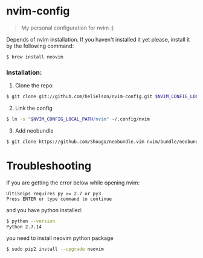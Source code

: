 # nvim-config

> My personal configuration for nvim :)

Depends of nvim installation. If you haven't installed it yet please, install it by the following command:
```sh
$ brew install neovim
```

### Installation:
1. Clone the repo:
```sh
$ git clone git://github.com/helielson/nvim-config.git $NVIM_CONFIG_LOCAL_PATH
```

2. Link the config
```sh
$ ln -s "$NVIM_CONFIG_LOCAL_PATH/nvim" ~/.config/nvim
```

3. Add neobundle
```sh
$ git clone https://github.com/Shougo/neobundle.vim nvim/bundle/neobundle.vim
```


# Troubleshooting
If you are getting the error below while opening nvim:
```
UltiSnips requires py >= 2.7 or py3
Press ENTER or type command to continue
```

and you have python installed:
```sh
$ python --version
Python 2.7.14
```

you need to install neovim python package
```sh
$ sudo pip2 install --upgrade neovim
```
